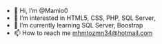 - 👋 Hi, I’m @Mamio0
- 👀 I’m interested in HTML5, CSS, PHP, SQL Server,
- 🌱 I’m currently learning SQL Server, Boostrap
- 📫 How to reach me mhmtozmn34@hotmail.com
